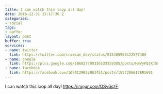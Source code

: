 ```yaml
---
title: I can watch this loop all day!
date: 2016-12-31 13:17:36 Z
categories:
- social
tags:
- buffer
layout: post
buffer: true
services:
- name: twitter
  link: https://twitter.com/cramsan_dev/status/815305955122577408
- name: google
  link: https://plus.google.com/106027709116533359385/posts/HmVyPQJXJSu
- name: facebook
  link: https://facebook.com/1658129037803451/posts/1857206617895691
---
```


I can watch this loop all day! <a class="url" href="https://imgur.com/QSv6szF" rel="external nofollow" target="_blank">https://imgur.com/QSv6szF</a>
